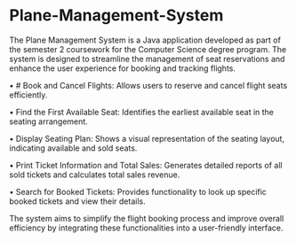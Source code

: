 # Plane-Management-System
The Plane Management System is a Java application developed as part of the semester 2 coursework for the Computer Science degree program. The system is designed to streamline the management of seat reservations and enhance the user experience for booking and tracking flights.

•	# Book and Cancel Flights: Allows users to reserve and cancel flight seats efficiently.

•	Find the First Available Seat: Identifies the earliest available seat in the seating arrangement.

•	Display Seating Plan: Shows a visual representation of the seating layout, indicating available and sold seats.

•	Print Ticket Information and Total Sales: Generates detailed reports of all sold tickets and calculates total sales revenue.

•	Search for Booked Tickets: Provides functionality to look up specific booked tickets and view their details.

The system aims to simplify the flight booking process and improve overall efficiency by integrating these functionalities into a user-friendly interface.


